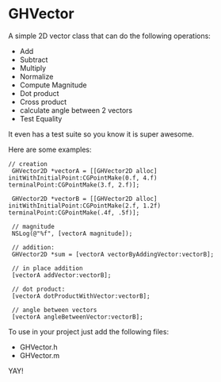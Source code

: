 GHVector
========

A simple 2D vector class that can do the following operations:

* Add
* Subtract
* Multiply
* Normalize
* Compute Magnitude
* Dot product
* Cross product
* calculate angle between 2 vectors
* Test Equality

It even has a test suite so you know it is super awesome.

Here are some examples:

````
// creation
 GHVector2D *vectorA = [[GHVector2D alloc] initWithInitialPoint:CGPointMake(0.f, 4.f) terminalPoint:CGPointMake(3.f, 2.f)];
 
 GHVector2D *vectorB = [[GHVector2D alloc] initWithInitialPoint:CGPointMake(2.f, 1.2f) terminalPoint:CGPointMake(.4f, .5f)];
 
 // magnitude
 NSLog(@"%f", [vectorA magnitude]);
 
 // addition:
 GHVector2D *sum = [vectorA vectorByAddingVector:vectorB];
 
 // in place addition
 [vectorA addVector:vectorB];
 
 // dot product:
 [vectorA dotProductWithVector:vectorB];
 
 // angle between vectors
 [vectorA angleBetweenVector:vectorB];

````

To use in your project just add the following files:
* GHVector.h
* GHVector.m

YAY!
